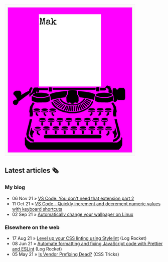 ![quote](img/quote.gif)

## Latest articles 🗞️

### My blog

<!-- BLOG:START -->
 - 06 Nov 21 » [VS Code: You don't need that extension part 2](https://roboleary.net/2021/11/06/vscode-you-dont-need-that-extension2.html)
 - 11 Oct 21 » [VS Code - Quickly increment and decrement numeric values with keyboard shortcuts](https://roboleary.net/2021/10/11/vscode-increment-decrement-numeric-values-keyboard-shorcuts.html)
 - 02 Sep 21 » [Automatically change your wallpaper on Linux](https://roboleary.net/2021/09/02/linux-change-wallpaper.html)<!-- BLOG:END -->

### Elsewhere on the web

 - 17 Aug 21 » [Level up your CSS linting using Stylelint](https://blog.logrocket.com/using-stylelint-improve-lint-css-scss-sass/) (Log Rocket)
 - 08 Jun 21 » [Automate formatting and fixing JavaScript code with Prettier and ESLint](https://blog.logrocket.com/automate-formatting-and-fixing-javascript-code-with-prettier-and-eslint/) (Log Rocket)
 - 05 May 21 » [Is Vendor Prefixing Dead?](https://css-tricks.com/is-vendor-prefixing-dead/) (CSS Tricks)
